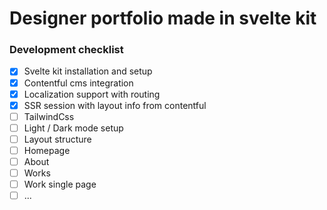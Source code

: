 # Designer portfolio made in svelte kit

### Development checklist

- [x] Svelte kit installation and setup
- [x] Contentful cms integration
- [x] Localization support with routing
- [x] SSR session with layout info from contentful
- [ ] TailwindCss
- [ ] Light / Dark mode setup
- [ ] Layout structure
- [ ] Homepage
- [ ] About
- [ ] Works
- [ ] Work single page
- [ ] ...
